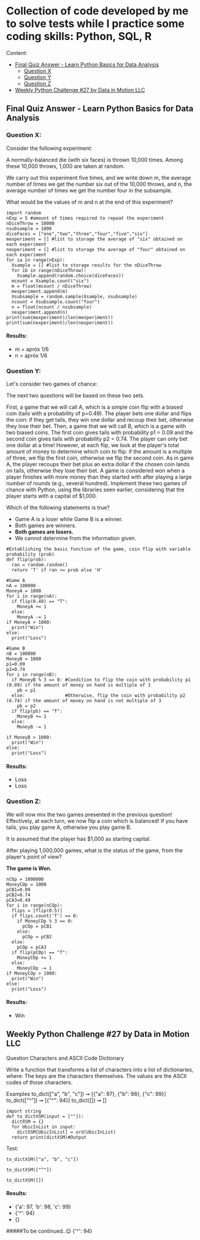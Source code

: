 # Collection of code developed by me to solve tests while I practice some coding skills: Python, SQL, R

Content:
* [Final Quiz Answer - Learn Python Basics for Data Analysis](#python-basics)
     - [Question X](#question-x)
     - [Question Y](#question-y)
     - [Question Z](#question-z)
* [Weekly Python Challenge #27 by Data in Motion LLC](#python-27)

<a id="python-basics"></a>
## Final Quiz Answer - Learn Python Basics for Data Analysis
<a id="question-x"></a>
### Question X:
Consider the following experiment:

A normally-balanced die (with six faces) is thrown 10,000 times. Among these 10,000 throws, 1,000 are taken at random.

We carry out this experiment five times, and we write down m, the average number of times we get the number six out of the 10,000 throws, and n, the average number of times we get the number four in the subsample.

What would be the values of m and n at the end of this experiment?

```{}
import random
nExp = 5 #amount of times required to repeat the experiment
nDiceThrow = 10000
nsubsample = 1000
diceFaces = ["one","two","three","four","five","six"]
mexperiment = [] #list to storage the average of "six" obtained on each experiment
nexperiment = [] #list to storage the average of "four" obtained on each experiment
for ia in range(nExp):
  Xsample = [] #list to storage results for the nDiceThrow
  for ib in range(nDiceThrow):
    Xsample.append(random.choice(diceFaces))
  mcount = Xsample.count("six")
  m = float(mcount / nDiceThrow)
  mexperiment.append(m)
  Xsubsample = random.sample(Xsample, nsubsample)
  ncount = Xsubsample.count("four")
  n = float(ncount / nsubsample)
  nexperiment.append(n)
print(sum(mexperiment)/len(mexperiment))
print(sum(nexperiment)/len(nexperiment))
```
#### Results:
* m = apróx 1/6
* n = apróx 1/6

<a id="question-y"></a>
### Question Y:
Let's consider two games of chance: 

The next two questions will be based on these two sets.

First, a game that we will call A, which is a simple coin flip with a biased coin (tails with a probability of p=0.49). The player bets one dollar and flips the coin: if they get tails, they win one dollar and recoup their bet, otherwise they lose their bet.
Then, a game that we will call B, which is a game with two biased coins. The first coin gives tails with probability p1 = 0.09 and the second coin gives tails with probability p2 = 0.74. The player can only bet one dollar at a time! However, at each flip, we look at the player's total amount of money to determine which coin to flip: if the amount is a multiple of three, we flip the first coin, otherwise we flip the second coin. As in game A, the player recoups their bet plus an extra dollar if the chosen coin lands on tails, otherwise they lose their bet.
A game is considered won when a player finishes with more money than they started with after playing a large number of rounds (e.g., several hundred). Implement these two games of chance with Python, using the libraries seen earlier, considering that the player starts with a capital of $1,000. 

Which of the following statements is true?

* Game A is a loser while Game B is a winner.
* Both games are winners.
* **Both games are losers.**
* We cannot determine from the information given.

```{}
#Establishing the basic function of the game, coin flip with variable probability (prob)
def flip(prob):
  ran = random.random()
  return 'T' if ran <= prob else 'H'

#Game A
nA = 100000
MoneyA = 1000
for i in range(nA):
  if flip(0.49) == "T":
    MoneyA += 1
  else:
    MoneyA -= 1
if MoneyA > 1000:
  print("Win")
else:
  print("Loss")

#Game B
nB = 100000
MoneyB = 1000
p1=0.09
p2=0.74
for i in range(nB):
  if MoneyB % 3 == 0: #Condition to flip the coin with probability p1 (0.09) if the amount of money on hand is multiple of 3
    pb = p1
  else:               #Otherwise, flip the coin with probability p2 (0.74) if the amount of money on hand is not multiple of 3
    pb = p2
  if flip(pb) == "T": 
    MoneyB += 1
  else:
    MoneyB -= 1
  
if MoneyB > 1000:
  print("Win")
else:
  print("Loss")
```

#### Results:
* Loss
* Loss

<a id="question-z"></a>
### Question Z:
We will now mix the two games presented in the previous question! Effectively, at each turn, we now flip a coin which is balanced! If you have tails, you play game A, otherwise you play game B.

It is assumed that the player has $1,000 as starting capital.

After playing 1,000,000 games, what is the status of the game, from the player's point of view?

**The game is Won.**

```{}
nCOp = 1000000
MoneyCOp = 1000
pCB1=0.09
pCB2=0.74
pCA3=0.49
for i in range(nCOp):
  flips = [flip(0.5)]
  if flips.count('T') == 0:
    if MoneyCOp % 3 == 0:
      pCOp = pCB1
    else:
      pCOp = pCB2
  else:
    pCOp = pCA3
  if flip(pCOp) == "T":
    MoneyCOp += 1
  else:
    MoneyCOp -= 1
if MoneyCOp > 1000:
  print("Win")
else:
  print("Loss")
```
#### Results:
* Win

<a id="python-27"></a>
## Weekly Python Challenge #27 by Data in Motion LLC

Question
Characters and ASCII Code Dictionary

Write a function that transforms a list of characters into a list of dictionaries, where: The keys are the characters themselves. The values are the ASCII codes of those characters.

Examples to_dict(["a", "b", "c"]) ➞ [{"a": 97}, {"b": 98}, {"c": 99}]
to_dict(["^"]) ➞ [{"^": 94}]
to_dict([]) ➞ []

```{}
import string
def to_dictXSM(input = [""]):
  dictXSM = {}
  for UbicInList in input:
    dictXSM[UbicInList] = ord(UbicInList)
  return print(dictXSM)#Output
```

Test:
```{}
to_dictXSM(["a", "b", "c"])

to_dictXSM(["^"])

to_dictXSM([])
```

#### Results:
* {'a': 97, 'b': 98, 'c': 99}
* {'^': 94}
* {}


#####To be continued..😉
{'^': 94}
